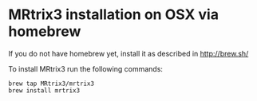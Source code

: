 # MRtrix3 installation on OSX via homebrew

If you do not have homebrew yet, install it as described in http://brew.sh/

To install MRtrix3 run the following commands:

    brew tap MRtrix3/mrtrix3
    brew install mrtrix3
